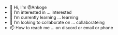 - 👋 Hi, I’m @Ankoge
- 👀 I’m interested in ... interested
- 🌱 I’m currently learning ... learning
- 💞️ I’m looking to collaborate on ... collaborateing
- 📫 How to reach me ... on discord or email or phone

<!---
Ankoge/Ankoge is a ✨ special ✨ repository because its `README.md` (this file) appears on your GitHub profile.
You can click the Preview link to take a look at your changes.
--->
